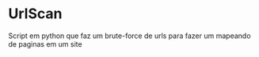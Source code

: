 # UrlScan
Script em python que faz um brute-force de urls para fazer um mapeando de paginas em um site
